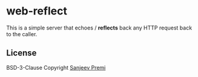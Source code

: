 # web-reflect

This is a simple server that echoes / **reflects** back any HTTP request back
to the caller.

## License
BSD-3-Clause Copyright [Sanjeev Premi](https://github.com/spremi)
